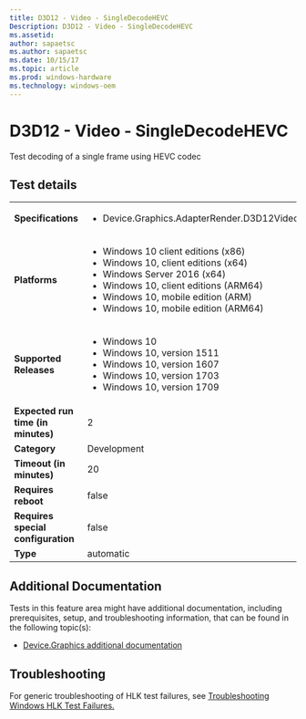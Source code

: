 ```yaml
---
title: D3D12 - Video - SingleDecodeHEVC
Description: D3D12 - Video - SingleDecodeHEVC
ms.assetid: 
author: sapaetsc
ms.author: sapaetsc
ms.date: 10/15/17
ms.topic: article
ms.prod: windows-hardware
ms.technology: windows-oem
---
```


# D3D12 - Video - SingleDecodeHEVC

Test decoding of a single frame using HEVC codec

## Test details
|||
|---|---|
| **Specifications**  | <ul><li>Device.Graphics.AdapterRender.D3D12VideoDecoding.CoreRequirement</li></ul> |  
| **Platforms**   | <ul><li>Windows 10 client editions (x86)</li><li>Windows 10, client editions (x64)</li><li>Windows Server 2016 (x64)</li><li>Windows 10, client editions (ARM64)</li><li>Windows 10, mobile edition (ARM)</li><li>Windows 10, mobile edition (ARM64)</li></ul> |
| **Supported Releases** | <ul><li>Windows 10</li><li>Windows 10, version 1511</li><li>Windows 10, version 1607</li><li>Windows 10, version 1703</li><li>Windows 10, version 1709</li></ul> |
|**Expected run time (in minutes)**| 2 |
|**Category**| Development |
|**Timeout (in minutes)**| 20 |
|**Requires reboot**| false |
|**Requires special configuration**| false |
|**Type**| automatic |




## Additional Documentation
Tests in this feature area might have additional documentation, including prerequisites, setup, and troubleshooting information, that can be found in the following topic(s): <ul><li>[Device.Graphics additional documentation](https:\//docs.microsoft.com/en-us/windows-hardware/test/hlk/testref/device-graphics-additional-documentation.md)</li></ul>

## Troubleshooting
For generic troubleshooting of HLK test failures, see [Troubleshooting Windows HLK Test Failures.](https://docs.microsoft.com/en-us/windows-hardware/HLK/troubleshooting.html)